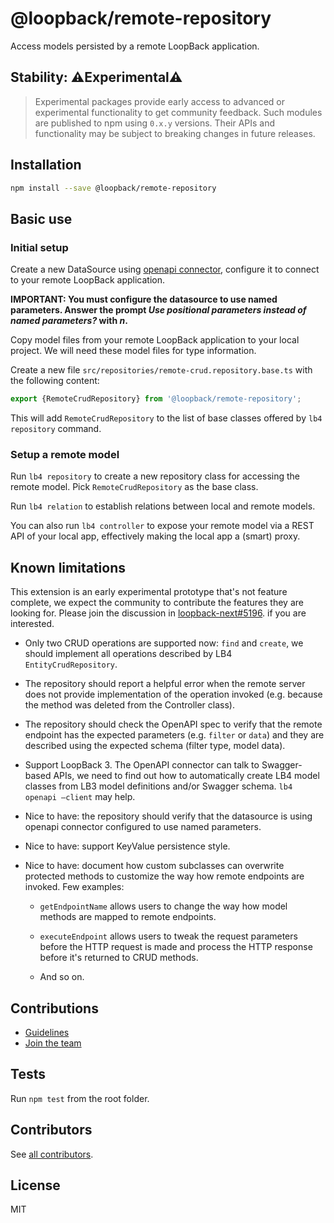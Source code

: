 # @loopback/remote-repository

Access models persisted by a remote LoopBack application.

## Stability: ⚠️Experimental⚠️

> Experimental packages provide early access to advanced or experimental
> functionality to get community feedback. Such modules are published to npm
> using `0.x.y` versions. Their APIs and functionality may be subject to
> breaking changes in future releases.

## Installation

```sh
npm install --save @loopback/remote-repository
```

## Basic use

### Initial setup

Create a new DataSource using
[openapi connector](https://github.com/strongloop/loopback-connector-openapi),
configure it to connect to your remote LoopBack application.

**IMPORTANT: You must configure the datasource to use named parameters. Answer
the prompt _Use positional parameters instead of named parameters?_ with _n_.**

Copy model files from your remote LoopBack application to your local project. We
will need these model files for type information.

Create a new file `src/repositories/remote-crud.repository.base.ts` with the
following content:

```ts
export {RemoteCrudRepository} from '@loopback/remote-repository';
```

This will add `RemoteCrudRepository` to the list of base classes offered by
`lb4 repository` command.

### Setup a remote model

Run `lb4 repository` to create a new repository class for accessing the remote
model. Pick `RemoteCrudRepository` as the base class.

Run `lb4 relation` to establish relations between local and remote models.

You can also run `lb4 controller` to expose your remote model via a REST API of
your local app, effectively making the local app a (smart) proxy.

## Known limitations

This extension is an early experimental prototype that's not feature complete,
we expect the community to contribute the features they are looking for. Please
join the discussion in
[loopback-next#5196](https://github.com/strongloop/loopback-next/issues/5196).
if you are interested.

- Only two CRUD operations are supported now: `find` and `create`, we should
  implement all operations described by LB4 `EntityCrudRepository`.

- The repository should report a helpful error when the remote server does not
  provide implementation of the operation invoked (e.g. because the method was
  deleted from the Controller class).

- The repository should check the OpenAPI spec to verify that the remote
  endpoint has the expected parameters (e.g. `filter` or `data`) and they are
  described using the expected schema (filter type, model data).

- Support LoopBack 3. The OpenAPI connector can talk to Swagger-based APIs, we
  need to find out how to automatically create LB4 model classes from LB3 model
  definitions and/or Swagger schema. `lb4 openapi —client` may help.

- Nice to have: the repository should verify that the datasource is using
  openapi connector configured to use named parameters.

- Nice to have: support KeyValue persistence style.

- Nice to have: document how custom subclasses can overwrite protected methods
  to customize the way how remote endpoints are invoked. Few examples:

  - `getEndpointName` allows users to change the way how model methods are
    mapped to remote endpoints.

  - `executeEndpoint` allows users to tweak the request parameters before the
    HTTP request is made and process the HTTP response before it's returned to
    CRUD methods.

  - And so on.

## Contributions

- [Guidelines](https://github.com/strongloop/loopback-next/blob/master/docs/CONTRIBUTING.md)
- [Join the team](https://github.com/strongloop/loopback-next/issues/110)

## Tests

Run `npm test` from the root folder.

## Contributors

See
[all contributors](https://github.com/strongloop/loopback-next/graphs/contributors).

## License

MIT
